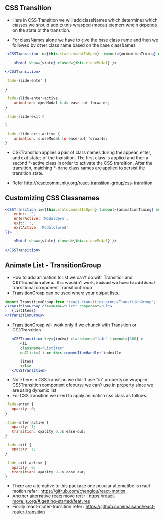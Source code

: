## CSS Transition
* Here in CSS Transition we will add classNames which determines which classes we should add to this wrapped (modal) element whcih depends on the state of the transition.

* For classNames alone we have to give the base class name and then we followed by other class name based on the base classNames
```jsx
 <CSSTransition in={this.state.modalIsOpen} timeout={animationTiming} mountOnEnter unmountOnExit classNames="fade-slide">

    <Modal show={state} closed={this.closeModal} />
    
</CSSTransition>
```
```jsx
.fade-slide-enter {

}

.fade-slide-enter-active {
    animation: openModal 0.4s ease-out forwards;
}

.fade-slide-exit {

}

.fade-slide-exit-active {
    animation: closeModal 1s ease-out forwards;
}
```
* CSSTransition applies a pair of class names during the appear, enter, and exit states of the transition. The first class is applied and then a second  *-active class in order to activate the CSS transition. After the transition, matching *-done class names are applied to persist the transition state.

* Refer http://reactcommunity.org/react-transition-group/css-transition

## Customizing CSS Classnames
```jsx
<CSSTransition in={this.state.modalIsOpen} timeout={animationTiming} mountOnEnter unmountOnExit classNames={{
    enter: '',
    enterActive: 'ModalOpen',
    exit: '',
    exitActive: 'ModalClosed'
}}>

    <Modal show={state} closed={this.closeModal} />
    
</CSSTransition>
```
## Animate List - TransitionGroup

 *  How to add animation to list we can't do with Transition and CSSTransition alone.. this wouldn't work, instead we have to additional transitional component TransitionGroup
 * TransitionGroup can be used where your output lists.. 
 ```jsx
 import TransitionGroup from "react-transition-group/TransitionGroup";
<TransitionGroup className="List" component="ul">
    {listItems}
</TransitionGroup>
 ```
 * TransitionGroup will work only if we chunck with Transition or CSSTransition
 ```jsx
    <CSSTransition key={index} classNames="fade" timeout={300} >
        <li 
        className="ListItem" 
        onClick={() => this.removeItemHandler(index)}>

        {item}
        </li>
    </CSSTransition>
 ```
 * Note here in CSSTransition we didn't use "in" property on wrapped CSSTransition component ofcourse we can't use in property since we are using dynamic list
 * For CSSTransition we need to apply animation css class as follows.
 ```jsx
 .fade-enter {
    opacity: 0;
}

.fade-enter-active {
    opacity: 1;
    transition: opacity 0.3s ease-out;
}

.fade-exit {
    opacity: 1;
}

.fade-exit-active {
    opacity: 0;
    transition: opacity 0.3s ease-out;
}
 ```
 * There are alternative to this package one popular alternatibe is react motion refer : https://github.com/chenglou/react-motion
 * Another alternative react move refer : https://react-move.js.org/#/getting-started/features
 * Finally react-router-transition refer : https://github.com/maisano/react-router-transition


